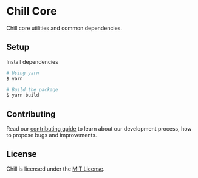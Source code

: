# Chill Core

Chill core utilities and common dependencies.

## Setup

Install dependencies
```bash
# Using yarn
$ yarn

# Build the package
$ yarn build
```

## Contributing

Read our [contributing guide](https://github.com/leapfrogtechnology/chill/blob/master/CONTRIBUTING.md) to learn about our development process, how to propose bugs and improvements.

## License

Chill is licensed under the [MIT License](LICENSE.md).
